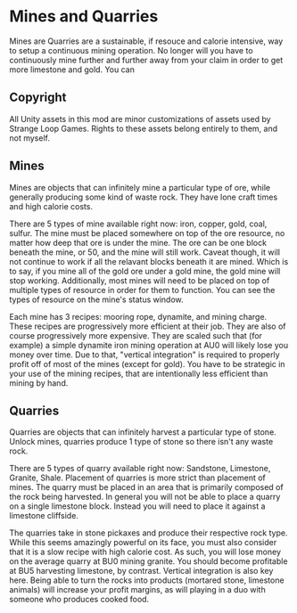 # Mines and Quarries

Mines are Quarries are a sustainable, if resouce and calorie intensive, way to setup a continuous mining operation. No longer will you have to continuously mine further and further away from your claim in order to get more limestone and gold. You can 

## Copyright

All Unity assets in this mod are minor customizations of assets used by Strange Loop Games. Rights to these assets belong entirely to them, and not myself.

## Mines

Mines are objects that can infinitely mine a particular type of ore, while generally producing some kind of waste rock. They have lone craft times and high calorie costs.

There are 5 types of mine available right now: iron, copper, gold, coal, sulfur. The mine must be placed somewhere on top of the ore resource, no matter how deep that ore is under the mine. The ore can be one block beneath the mine, or 50, and the mine will still work. Caveat though, it will not continue to work if all the relavant blocks beneath it are mined. Which is to say, if you mine all of the gold ore under a gold mine, the gold mine will stop working. Additionally, most mines will need to be placed on top of multiple types of resource in order for them to function. You can see the types of resource on the mine's status window.

Each mine has 3 recipes: mooring rope, dynamite, and mining charge. These recipes are progressively more efficient at their job. They are also of course progressively more expensive. They are scaled such that (for example) a simple dynamite iron mining operation at AU0 will likely lose you money over time. Due to that, "vertical integration" is required to properly profit off of most of the mines (except for gold). You have to be strategic in your use of the mining recipes, that are intentionally less efficient than mining by hand.

## Quarries

Quarries are objects that can infinitely harvest a particular type of stone. Unlock mines, quarries produce 1 type of stone so there isn't any waste rock.

There are 5 types of quarry available right now: Sandstone, Limestone, Granite, Shale. Placement of quarries is more strict than placement of mines. The quarry must be placed in an area that is primarily composed of the rock being harvested. In general you will not be able to place a quarry on a single limestone block. Instead you will need to place it against a limestone cliffside. 

The quarries take in stone pickaxes and produce their respective rock type. While this seems amazingly powerful on its face, you must also consider that it is a slow recipe with high calorie cost. As such, you will lose money on the average quarry at BU0 mining granite. You should become profitable at BU5 harvesting limestone, by contrast. Vertical integration is also key here. Being able to turn the rocks into products (mortared stone, limestone animals) will increase your profit margins, as will playing in a duo with someone who produces cooked food.
